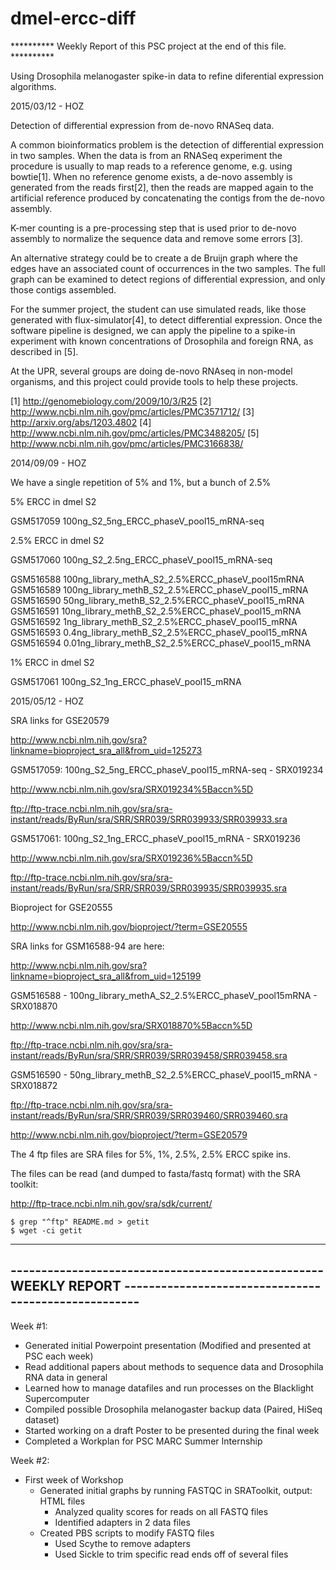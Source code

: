 # dmel-ercc-diff

********** Weekly Report of this PSC project at the end of this file. **********

Using Drosophila melanogaster spike-in data to refine diferential
expression algorithms.

2015/03/12 - HOZ

Detection of differential expression from de-novo RNASeq data.

A common bioinformatics problem is the detection of differential
expression in two samples. When the data is from an RNASeq experiment
the procedure is usually to map reads to a reference genome, e.g. using
bowtie[1]. When no reference genome exists, a de-novo assembly is
generated from the reads first[2], then the reads are mapped again to
the artificial reference produced by concatenating the contigs from the
de-novo assembly.

K-mer counting is a pre-processing step that is used prior to de-novo
assembly to normalize the sequence data and remove some errors [3].

An alternative strategy could be to create a de Bruijn graph where the
edges have an associated count of occurrences in the two samples. The
full graph can be examined to detect regions of differential expression, and only those contigs assembled.

For the summer project, the student can use simulated reads, like those
generated with flux-simulator[4], to detect differential expression.
Once the software pipeline is designed, we can apply the pipeline to a
spike-in experiment with known concentrations of Drosophila and foreign
RNA, as described in [5].

At the UPR, several groups are doing de-novo RNAseq in non-model
organisms, and this project could provide tools to help these projects.

[1] http://genomebiology.com/2009/10/3/R25
[2] http://www.ncbi.nlm.nih.gov/pmc/articles/PMC3571712/
[3] http://arxiv.org/abs/1203.4802
[4] http://www.ncbi.nlm.nih.gov/pmc/articles/PMC3488205/
[5] http://www.ncbi.nlm.nih.gov/pmc/articles/PMC3166838/


2014/09/09 - HOZ

We have a single repetition of 5% and 1%, but a bunch of 2.5%

5% ERCC in dmel S2

GSM517059  100ng_S2_5ng_ERCC_phaseV_pool15_mRNA-seq

2.5% ERCC in dmel S2

GSM517060 100ng_S2_2.5ng_ERCC_phaseV_pool15_mRNA-seq

GSM516588 100ng_library_methA_S2_2.5%ERCC_phaseV_pool15mRNA
GSM516589 100ng_library_methB_S2_2.5%ERCC_phaseV_pool15_mRNA
GSM516590 50ng_library_methB_S2_2.5%ERCC_phaseV_pool15_mRNA
GSM516591 10ng_library_methB_S2_2.5%ERCC_phaseV_pool15_mRNA
GSM516592 1ng_library_methB_S2_2.5%ERCC_phaseV_pool15_mRNA
GSM516593 0.4ng_library_methB_S2_2.5%ERCC_phaseV_pool15_mRNA
GSM516594 0.01ng_library_methB_S2_2.5%ERCC_phaseV_pool15_mRNA

1% ERCC in dmel S2

GSM517061  100ng_S2_1ng_ERCC_phaseV_pool15_mRNA

2015/05/12 - HOZ

SRA links for GSE20579

http://www.ncbi.nlm.nih.gov/sra?linkname=bioproject_sra_all&from_uid=125273

GSM517059: 100ng_S2_5ng_ERCC_phaseV_pool15_mRNA-seq - SRX019234

http://www.ncbi.nlm.nih.gov/sra/SRX019234%5Baccn%5D

ftp://ftp-trace.ncbi.nlm.nih.gov/sra/sra-instant/reads/ByRun/sra/SRR/SRR039/SRR039933/SRR039933.sra

GSM517061: 100ng_S2_1ng_ERCC_phaseV_pool15_mRNA - SRX019236

http://www.ncbi.nlm.nih.gov/sra/SRX019236%5Baccn%5D

ftp://ftp-trace.ncbi.nlm.nih.gov/sra/sra-instant/reads/ByRun/sra/SRR/SRR039/SRR039935/SRR039935.sra

Bioproject for GSE20555

http://www.ncbi.nlm.nih.gov/bioproject/?term=GSE20555

SRA links for GSM16588-94 are here:

http://www.ncbi.nlm.nih.gov/sra?linkname=bioproject_sra_all&from_uid=125199

GSM516588 - 100ng_library_methA_S2_2.5%ERCC_phaseV_pool15mRNA - SRX018870

http://www.ncbi.nlm.nih.gov/sra/SRX018870%5Baccn%5D

ftp://ftp-trace.ncbi.nlm.nih.gov/sra/sra-instant/reads/ByRun/sra/SRR/SRR039/SRR039458/SRR039458.sra

GSM516590 - 50ng_library_methB_S2_2.5%ERCC_phaseV_pool15_mRNA - SRX018872

ftp://ftp-trace.ncbi.nlm.nih.gov/sra/sra-instant/reads/ByRun/sra/SRR/SRR039/SRR039460/SRR039460.sra

http://www.ncbi.nlm.nih.gov/bioproject/?term=GSE20579

The 4 ftp files are SRA files for 5%, 1%, 2.5%, 2.5% ERCC spike ins.

The files can be read (and dumped to fasta/fastq format) with the SRA toolkit:

http://ftp-trace.ncbi.nlm.nih.gov/sra/sdk/current/

```
$ grep "^ftp" README.md > getit
$ wget -ci getit 
```



-----------------------------------------------------------------------------------------------------------------------
--------------------------------------------------- WEEKLY REPORT -----------------------------------------------------
-----------------------------------------------------------------------------------------------------------------------

Week #1:
- Generated initial Powerpoint presentation (Modified and presented at PSC each week)
- Read additional papers about methods to sequence data and Drosophila RNA data in general
- Learned how to manage datafiles and run processes on the Blacklight Supercomputer
- Compiled possible Drosophila melanogaster backup data (Paired, HiSeq dataset)
- Started working on a draft Poster to be presented during the final week
- Completed a Workplan for PSC MARC Summer Internship

Week #2:
- First week of Workshop
  - Generated initial graphs by running FASTQC in SRAToolkit, output: HTML files
    - Analyzed quality scores for reads on all FASTQ files
    - Identified adapters in 2 data files
  - Created PBS scripts to modify FASTQ files
    - Used Scythe to remove adapters
    - Used Sickle to trim specific read ends off of several files




